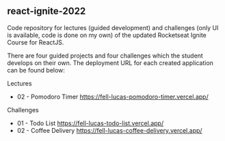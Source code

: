 ## react-ignite-2022

Code repository for lectures (guided development) and challenges (only UI is available, code is done on my own) of the updated Rocketseat Ignite Course for ReactJS.

There are four guided projects and four challenges which the student develops on their own. The deployment URL for each created application can be found below:

Lectures

 * 02 - Pomodoro Timer https://fell-lucas-pomodoro-timer.vercel.app/

Challenges

* 01 - Todo List https://fell-lucas-todo-list.vercel.app/
* 02 - Coffee Delivery https://fell-lucas-coffee-delivery.vercel.app/
